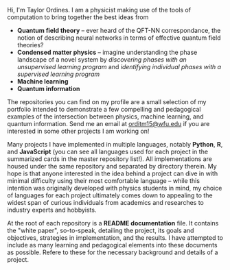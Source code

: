 Hi, I'm Taylor Ordines. I am a physicist making use of the tools of computation to bring together the best ideas from
- **Quantum field theory** &ndash; ever heard of the QFT-NN correspondance, the notion of describing neural networks in terms of effective quantum field theories?
- **Condensed matter physics** &ndash; imagine understanding the phase landscape of a novel system by *discovering phases with an unsupervised learning program* and *identifying individual phases with a supervised learning program*
- **Machine learning**
- **Quantum information**

The repositories you can find on my profile are a small selection of my portfolio intended to demonstrate a few compelling and pedagogical examples of the intersection between physics, machine learning, and quantum information. Send me an email at orditm15@wfu.edu if you are interested in some other projects I am working on!

Many projects I have implemented in multiple languages, notably **Python**, **R**, and **JavaScript** (you can see all languages used for each project in the summarized cards in the master repository list!). All implementations are housed under the same repository and separated by directory therein. My hope is that anyone interested in the idea behind a project can dive in with minimal difficulty using their most comfortable language &ndash; while this intention was originally developed with physics students in mind, my choice of languages for each project ultimately comes down to appealing to the widest span of curious individuals from academics and researches to industry experts and hobbyists.

At the root of each repository is a **README documentation** file. It contains the "white paper", so-to-speak, detailing the project, its goals and objectives, strategies in implementation, and the results. I have attempted to include as many learning and pedagogical elements into these documents as possible. Refere to these for the necessary background and details of a project.
